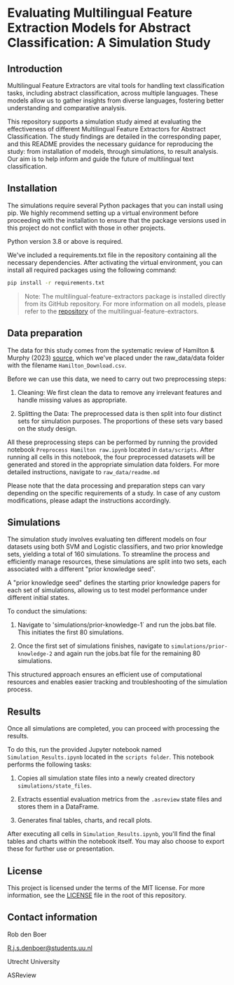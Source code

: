 # Evaluating Multilingual Feature Extraction Models for Abstract Classification: A Simulation Study

## Introduction

Multilingual Feature Extractors are vital tools for handling text classification tasks, including abstract classification, across multiple languages. These models allow us to gather insights from diverse languages, fostering better understanding and comparative analysis.

This repository supports a simulation study aimed at evaluating the effectiveness of different Multilingual Feature Extractors for Abstract Classification. The study findings are detailed in the corresponding paper, and this README provides the necessary guidance for reproducing the study: from installation of models, through simulations, to result analysis. Our aim is to help inform and guide the future of multilingual text classification.


## Installation

The simulations require several Python packages that you can install using pip. We highly recommend setting up a virtual environment before proceeding with the installation to ensure that the package versions used in this project do not conflict with those in other projects.

Python version 3.8 or above is required.

We've included a requirements.txt file in the repository containing all the necessary dependencies. After activating the virtual environment, you can install all required packages using the following command:

```bash
pip install -r requirements.txt
```

> Note: The multilingual-feature-extractors package is installed directly from its GitHub repository. For more information on all models, please refer to the [repository](https://github.com/Robdboer/Multilingual-Feature-Extractors) of the multilingual-feature-extractors.

## Data preparation

The data for this study comes from the systematic review of Hamilton & Murphy (2023) [source](https://osf.io/3u982/), which we've placed under the raw_data/data folder with the filename `Hamilton_Download.csv`.

Before we can use this data, we need to carry out two preprocessing steps:

1. Cleaning: We first clean the data to remove any irrelevant features and handle missing values as appropriate.

2. Splitting the Data: The preprocessed data is then split into four distinct sets for simulation purposes. The proportions of these sets vary based on the study design.

All these preprocessing steps can be performed by running the provided notebook `Preprocess Hamilton raw.ipynb` located in `data/scripts`. After running all cells in this notebook, the four preprocessed datasets will be generated and stored in the appropriate simulation data folders. For more detailed instructions, navigate to `raw_data/readme.md`

Please note that the data processing and preparation steps can vary depending on the specific requirements of a study. In case of any custom modifications, please adapt the instructions accordingly.


## Simulations

The simulation study involves evaluating ten different models on four datasets using both SVM and Logistic classifiers, and two prior knowledge sets, yielding a total of 160 simulations. To streamline the process and efficiently manage resources, these simulations are split into two sets, each associated with a different "prior knowledge seed".

A "prior knowledge seed" defines the starting prior knowledge papers for each set of simulations, allowing us to test model performance under different initial states.

To conduct the simulations:

1. Navigate to 'simulations/prior-knowledge-1` and run the jobs.bat file. This initiates the first 80 simulations.

2.  Once the first set of simulations finishes, navigate to `simulations/prior-knowledge-2` and again run the jobs.bat file for the remaining 80 simulations.

This structured approach ensures an efficient use of computational resources and enables easier tracking and troubleshooting of the simulation process.


## Results

Once all simulations are completed, you can proceed with processing the results.

To do this, run the provided Jupyter notebook named `Simulation_Results.ipynb` located in the `scripts folder`. This notebook performs the following tasks:

1. Copies all simulation state files into a newly created directory `simulations/state_files`.

2. Extracts essential evaluation metrics from the `.asreview` state files and stores them in a DataFrame.

3. Generates final tables, charts, and recall plots.

After executing all cells in `Simulation_Results.ipynb`, you'll find the final tables and charts within the notebook itself. You may also choose to export these for further use or presentation.


## License

This project is licensed under the terms of the MIT license. For more information, see the [LICENSE](https://github.com/Robdboer/Multilingual-Feature-Extractors-Study/blob/main/LICENSE) file in the root of this repository.

## Contact information

Rob den Boer

R.j.s.denboer@students.uu.nl

Utrecht University

ASReview
